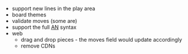 * support new lines in the play area
* board themes
* validate moves (some are)
* support the full [AN](https://en.wikipedia.org/wiki/Algebraic_notation_(chess)) syntax
* web
    * drag and drop pieces - the moves field would update accordingly
    * remove CDNs
